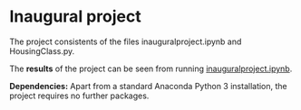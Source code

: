 # Inaugural project

The project consistents of the files inauguralproject.ipynb and HousingClass.py.

The **results** of the project can be seen from running [inauguralproject.ipynb](inauguralproject.ipynb).

**Dependencies:** Apart from a standard Anaconda Python 3 installation, the project requires no further packages.